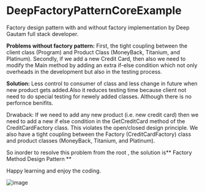 # DeepFactoryPatternCoreExample

Factory design pattern with and without factory implementation by Deep Gautam full stack developer.

**Problems without factory pattern:**
First, the tight coupling between the client class (Program) and Product Class (MoneyBack, Titanium, and Platinum).
Secondly, if we add a new Credit Card, then also we need to modify the Main method by adding an extra if-else condition which not only overheads in the development but also in the testing process.

**Solution:**
Less control to consumer of class and less change in future when new product gets added.Also it reduces testing time because client not need to do special testing for newely added classes. Although there is no perfornce benifits.

Drwaback:
If we need to add any new product (i.e. new credit card) then we need to add a new if else condition in the GetCreditCard method of the CreditCardFactory class. This violates the open/closed design principle.
We also have a tight coupling between the Factory (CreditCardFactory) class and product classes (MoneyBack, Titanium, and Platinum).


So inorder to resolve this problem from the root , the solution is** Factory Method Design Pattern **

Happy learning and enjoy the coding.

![image](https://user-images.githubusercontent.com/27567403/152548610-292cc037-91e1-4ed4-9329-a5d9966fdb8b.png)
